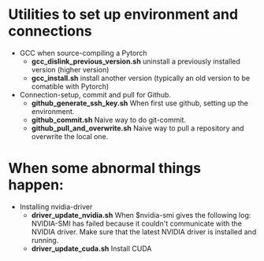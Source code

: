 # Utilities to set up environment and connections

- GCC when source-compiling a Pytorch
    - **gcc_dislink_previous_version.sh** uninstall a previously installed version (higher version)
    - **gcc_install.sh** install another version (typically an old version to be comatible with Pytorch)
- Connection-setup, commit and pull for Github.
    - **github_generate_ssh_key.sh** When first use github, setting up the environment.
    - **github_commit.sh** Naive way to do git-commit.
    - **github_pull_and_overwrite.sh** Naive way to pull a repository and overwrite the local one.

# When some abnormal things happen:

- Installing nvidia-driver
    - **driver_update_nvidia.sh** When $nvidia-smi gives the following log: NVIDIA-SMI has failed because it couldn't communicate with the NVIDIA driver. Make sure that the latest NVIDIA driver is installed and running.
    - **driver_update_cuda.sh** Install CUDA
